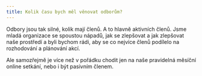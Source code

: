 ```yaml
---
title: Kolik času bych měl věnovat odborům?
---
```

Odbory jsou tak silné, kolik mají členů. A to hlavně aktivních členů. Jsme mladá organizace se spoustou nápadů, jak se zlepšovat a jak zlepšovat naše prostředí a byli bychom rádi, aby se co nejvíce členů podílelo na rozhodování a plánování akcí.

Ale samozřejmě je více než v pořádku chodit jen na naše pravidelná měsíční online setkání, nebo i být pasivním členem.
